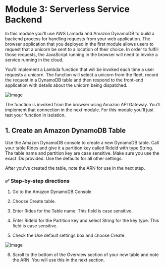 # Module 3: Serverless Service Backend

In this module you'll use AWS Lambda and Amazon DynamoDB to build a backend process for handling requests from your web application. The browser application that you deployed in the first module allows users to request that a unicorn be sent to a location of their choice. In order to fulfill those requests, the JavaScript running in the browser will need to invoke a service running in the cloud.

You'll implement a Lambda function that will be invoked each time a user requests a unicorn. The function will select a unicorn from the fleet, record the request in a DynamoDB table and then respond to the front-end application with details about the unicorn being dispatched.

![image](https://user-images.githubusercontent.com/115881685/208951009-2f56f64f-f7fc-46f8-918d-4d10c30fbbe1.png)

The function is invoked from the browser using Amazon API Gateway. You'll implement that connection in the next module. For this module you'll just test your function in isolation.

## 1. Create an Amazon DynamoDB Table

Use the Amazon DynamoDB console to create a new DynamoDB table. Call your table Rides and give it a partition key called RideId with type String. The table name and partition key are case sensitive. Make sure you use the exact IDs provided. Use the defaults for all other settings.

After you've created the table, note the ARN for use in the next step.

### ✅ Step-by-step directions

1. Go to the Amazon DynamoDB Console

2. Choose Create table.

3. Enter Rides for the Table name. This field is case sensitive.

4. Enter RideId for the Partition key and select String for the key type. This field is case sensitive.

5. Check the Use default settings box and choose Create.

![image](https://user-images.githubusercontent.com/115881685/208951654-82efe4e3-c482-4db2-8b58-c7b0c4d33496.png)

6. Scroll to the bottom of the Overview section of your new table and note the ARN. You will use this in the next section.
